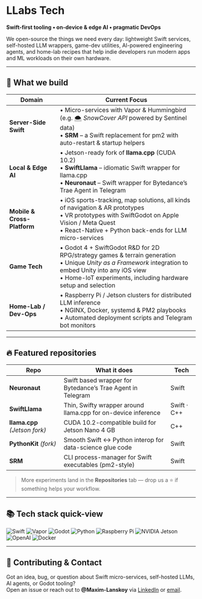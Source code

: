# LLabs Tech

**Swift-first tooling • on-device & edge AI • pragmatic DevOps**

We open-source the things we need every day: lightweight Swift services, self-hosted LLM wrappers, game-dev utilities, AI-powered engineering agents, and home-lab recipes that help indie developers run modern apps and ML workloads on their own hardware.

---

## 🧰 What we build

| Domain | Current Focus |
| ------ | ------------- |
| **Server-Side Swift** | • Micro-services with Vapor & Hummingbird (e.g. 🌨️ *SnowCover API* powered by Sentinel data)<br>• **SRM** – a Swift replacement for pm2 with auto-restart & startup helpers |
| **Local & Edge AI** | • Jetson-ready fork of **llama.cpp** (CUDA 10.2)<br>• **SwiftLlama** – idiomatic Swift wrapper for llama.cpp<br>• **Neuronaut** – Swift wrapper for Bytedance’s Trae Agent in Telegram |
| **Mobile & Cross-Platform** | • iOS sports-tracking, map solutions, all kinds of navigation & AR prototypes<br>• VR prototypes with SwiftGodot on Apple Vision / Meta Quest<br>• React-Native + Python back-ends for LLM micro-services |
| **Game Tech** | • Godot 4 + SwiftGodot R&D for 2D RPG/strategy games & terrain generation<br>• Unique *Unity as a Framework* integration to embed Unity into any iOS view<br>• Home-IoT experiments, including hardware setup and selection |
| **Home-Lab / Dev-Ops** | • Raspberry Pi / Jetson clusters for distributed LLM inference<br>• NGINX, Docker, systemd & PM2 playbooks<br>• Automated deployment scripts and Telegram bot monitors |

---

## 🔥 Featured repositories

| Repo | What it does | Tech |
|------|--------------|------|
| **Neuronaut** | Swift based wrapper for Bytedance’s Trae Agent in Telegram | Swift |
| **SwiftLlama** | Thin, Swifty wrapper around llama.cpp for on-device inference | Swift · C++ |
| **llama.cpp** *(Jetson fork)* | CUDA 10.2-compatible build for Jetson Nano 4 GB | C++ |
| **PythonKit** *(fork)* | Smooth Swift ↔︎ Python interop for data-science glue code | Swift |
| **SRM** | CLI process-manager for Swift executables (pm2-style) | Swift |

> More experiments land in the **Repositories** tab — drop us a ⭐ if something helps your workflow.

---

## 📚 Tech stack quick-view

![Swift](https://img.shields.io/badge/Swift-f05138?logo=swift&logoColor=white)
![Vapor](https://img.shields.io/badge/Vapor-0d0d0d?logo=vapor&logoColor=white)
![Godot](https://img.shields.io/badge/Godot-478cbf?logo=godot-engine&logoColor=white)
![Python](https://img.shields.io/badge/Python-3776ab?logo=python&logoColor=white)
![Raspberry Pi](https://img.shields.io/badge/Raspberry_Pi-c51a4a?logo=raspberry-pi&logoColor=white)
![NVIDIA Jetson](https://img.shields.io/badge/Jetson-76b900?logo=nvidia&logoColor=white)
![OpenAI](https://img.shields.io/badge/OpenAI-412991?logo=openai&logoColor=white)
![Docker](https://img.shields.io/badge/Docker-0db7ed?logo=docker&logoColor=white)

---

## 🤝 Contributing & Contact

Got an idea, bug, or question about Swift micro-services, self-hosted LLMs, AI agents, or Godot tooling?  
Open an issue or reach out to **@Maxim-Lanskoy** via [LinkedIn](https://ua.linkedin.com/in/maxim-lanskoy) or [email](mailto:maximlanskoy@icloud.com).
